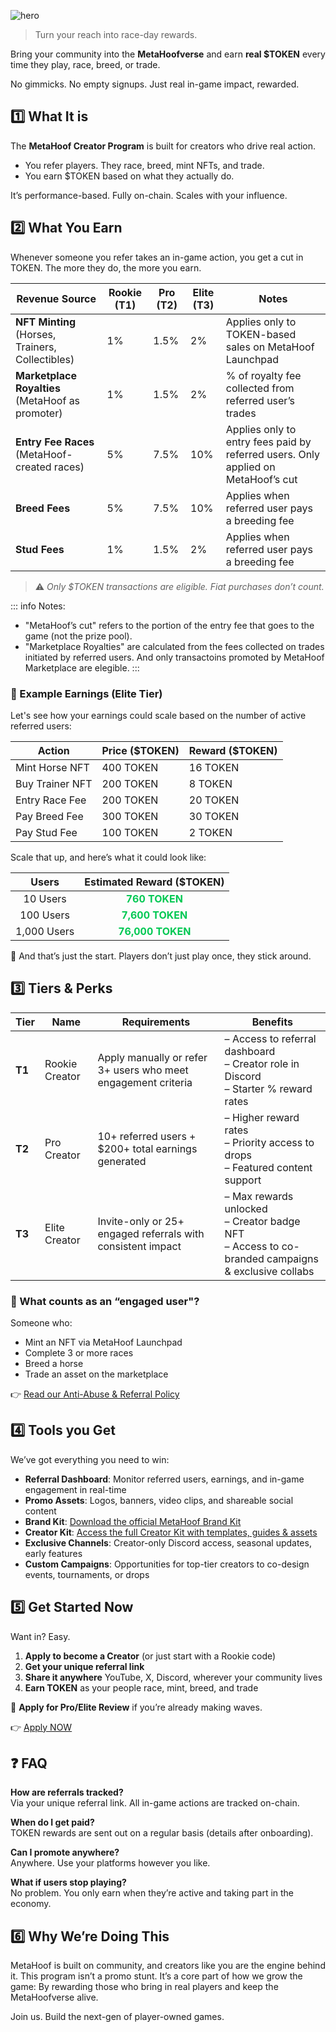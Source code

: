 ![hero](/img/banners/CREATOR_PROGRAM.png)

> Turn your reach into race-day rewards.

Bring your community into the **MetaHoofverse** and earn **real $TOKEN** every time they play, race, breed, or trade.

No gimmicks. No empty signups. Just real in-game impact, rewarded.

## 1️⃣ **What It is**

The **MetaHoof Creator Program** is built for creators who drive real action.

- You refer players. They race, breed, mint NFTs, and trade.
- You earn $TOKEN based on what they actually do.

It’s performance-based. Fully on-chain. Scales with your influence.

## 2️⃣ **What You Earn**

Whenever someone you refer takes an in-game action, you get a cut in TOKEN.
The more they do, the more you earn.

| Revenue Source                                   | Rookie (T1) | Pro (T2) | Elite (T3) | Notes                                                                             |
| ------------------------------------------------ | ----------- | -------- | ---------- | --------------------------------------------------------------------------------- |
| **NFT Minting** (Horses, Trainers, Collectibles) | 1%          | 1.5%     | 2%         | Applies only to TOKEN-based sales on MetaHoof Launchpad                             |
| **Marketplace Royalties** (MetaHoof as promoter) | 1%          | 1.5%     | 2%         | % of royalty fee collected from referred user’s trades                            |
| **Entry Fee Races** (MetaHoof-created races)     | 5%          | 7.5%     | 10%        | Applies only to entry fees paid by referred users. Only applied on MetaHoof’s cut |
| **Breed Fees**                                   | 5%          | 7.5%     | 10%        | Applies when referred user pays a breeding fee                                    |
| **Stud Fees**                                    | 1%          | 1.5%     | 2%         | Applies when referred user pays a breeding fee                                    |

> ⚠️ _Only $TOKEN transactions are eligible. Fiat purchases don’t count._

::: info Notes:

- "MetaHoof’s cut" refers to the portion of the entry fee that goes to the game (not the prize pool).
- "Marketplace Royalties" are calculated from the fees collected on trades initiated by referred users. And only transactoins promoted by MetaHoof Marketplace are elegible.
  :::

### 💸 Example Earnings (Elite Tier)

Let's see how your earnings could scale based on the number of active referred users:

| Action          | Price ($TOKEN) | Reward ($TOKEN) |
| --------------- | ------------ | ------------- |
| Mint Horse NFT  | 400 TOKEN      | 16 TOKEN        |
| Buy Trainer NFT | 200 TOKEN      | 8 TOKEN         |
| Entry Race Fee  | 200 TOKEN      | 20 TOKEN        |
| Pay Breed Fee   | 300 TOKEN      | 30 TOKEN        |
| Pay Stud Fee    | 100 TOKEN      | 2 TOKEN         |

Scale that up, and here’s what it could look like:

|    Users    |                    Estimated Reward ($TOKEN)                     |
| :---------: | :------------------------------------------------------------: |
|  10 Users   |  <span style="color:#00c853;font-weight:bold">760 TOKEN</span>   |
|  100 Users  | <span style="color:#00c853;font-weight:bold">7,600 TOKEN</span> |
| 1,000 Users | <span style="color:#00c853;font-weight:bold">76,000 TOKEN</span>  |

🚀 And that’s just the start. Players don’t just play once, they stick around.

## 3️⃣ **Tiers & Perks**

| Tier   | Name           | Requirements                                                  | Benefits                                                                                                  |
| ------ | -------------- | ------------------------------------------------------------- | --------------------------------------------------------------------------------------------------------- |
| **T1** | Rookie Creator | Apply manually or refer 3+ users who meet engagement criteria | – Access to referral dashboard <br> – Creator role in Discord <br> – Starter % reward rates               |
| **T2** | Pro Creator    | 10+ referred users + $200+ total earnings generated           | – Higher reward rates <br> – Priority access to drops <br> – Featured content support                     |
| **T3** | Elite Creator  | Invite-only or 25+ engaged referrals with consistent impact   | – Max rewards unlocked <br> – Creator badge NFT <br> – Access to co-branded campaigns & exclusive collabs |

### 📌 What counts as an “engaged user"?

Someone who:

- Mint an NFT via MetaHoof Launchpad
- Complete 3 or more races
- Breed a horse
- Trade an asset on the marketplace

👉 [Read our Anti-Abuse & Referral Policy](./creator-program-anti-abuse.md)

## 4️⃣ **Tools you Get**

We’ve got everything you need to win:

- **Referral Dashboard**: Monitor referred users, earnings, and in-game engagement in real-time
- **Promo Assets**: Logos, banners, video clips, and shareable social content
- **Brand Kit**: [Download the official MetaHoof Brand Kit](https://drive.google.com/drive/folders/1EA7fKwdcO90tntxsA8NpNr7HkeggF1u2?usp=drive_link)
- **Creator Kit**: [Access the full Creator Kit with templates, guides & assets](https://drive.google.com/drive/folders/1EA7fKwdcO90tntxsA8NpNr7HkeggF1u2?usp=drive_link)
- **Exclusive Channels**: Creator-only Discord access, seasonal updates, early features
- **Custom Campaigns**: Opportunities for top-tier creators to co-design events, tournaments, or drops

## 5️⃣ **Get Started Now**

Want in? Easy.

1. **Apply to become a Creator** (or just start with a Rookie code)
2. **Get your unique referral link**
3. **Share it anywhere** YouTube, X, Discord, wherever your community lives
4. **Earn TOKEN** as your people race, mint, breed, and trade

🎯 **Apply for Pro/Elite Review** if you’re already making waves.

👉 [Apply NOW](https://forms.gle/RbHv1bijfmJEgfraA)

## ❓ FAQ

**How are referrals tracked?**  
Via your unique referral link. All in-game actions are tracked on-chain.

**When do I get paid?**  
TOKEN rewards are sent out on a regular basis (details after onboarding).

**Can I promote anywhere?**  
Anywhere. Use your platforms however you like.

**What if users stop playing?**  
No problem. You only earn when they’re active and taking part in the economy.

## 6️⃣ **Why We’re Doing This**

MetaHoof is built on community, and creators like you are the engine behind it.
This program isn’t a promo stunt. It’s a core part of how we grow the game:
By rewarding those who bring in real players and keep the MetaHoofverse alive.

Join us. Build the next-gen of player-owned games.
